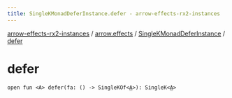 ```yaml
---
title: SingleKMonadDeferInstance.defer - arrow-effects-rx2-instances
---
```


[arrow-effects-rx2-instances](../../index.html) / [arrow.effects](../index.html) / [SingleKMonadDeferInstance](index.html) / [defer](./defer.html)

# defer

`open fun <A> defer(fa: () -> SingleKOf<`[`A`](defer.html#A)`>): SingleK<`[`A`](defer.html#A)`>`